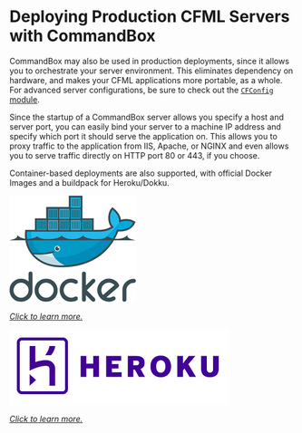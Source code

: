 # Deploying Production CFML Servers with CommandBox

CommandBox may also be used in production deployments, since it allows you to orchestrate your server environment.  This eliminates dependency on hardware, and makes your CFML applications more portable, as a whole.   For advanced server configurations, be sure to check out the [`CFConfig` module](https://cfconfig.ortusbooks.com/).

Since the startup of a CommandBox server allows you specify a host and server port, you can easily bind your server to a machine IP address and specify which port it should serve the application on. This allows you to proxy traffic to the application from IIS, Apache, or NGINX and even allows you to serve traffic directly on HTTP port 80 or 443, if you choose.

Container-based deployments are also supported, with official Docker Images and a buildpack for Heroku/Dokku.




[![Docker Logo](/images/docker_logo.png)](/deploying-commandbox/docker.md)

[_Click to learn more._](/deploying-commandbox/docker.md)



[![Heroku Logo](/images/heroku_logo.png)](/deploying-commandbox/heroku-buildpack.md)

[_Click to learn more._](/deploying-commandbox/heroku-buildpack.md)







